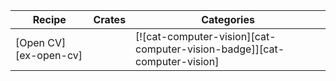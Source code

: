 | Recipe | Crates | Categories |
|---|---|---|
| [Open CV][ex-open-cv] | | [![cat-computer-vision][cat-computer-vision-badge]][cat-computer-vision] |
